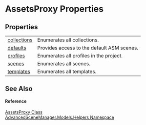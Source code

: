 # AssetsProxy Properties




## Properties
<table>
<tr>
<td><a href="P_AdvancedSceneManager_Models_Helpers_AssetsProxy_collections.md">collections</a></td>
<td>Enumerates all collections.</td></tr>
<tr>
<td><a href="P_AdvancedSceneManager_Models_Helpers_AssetsProxy_defaults.md">defaults</a></td>
<td>Provides access to the default ASM scenes.</td></tr>
<tr>
<td><a href="P_AdvancedSceneManager_Models_Helpers_AssetsProxy_profiles.md">profiles</a></td>
<td>Enumerates all profiles in the project.</td></tr>
<tr>
<td><a href="P_AdvancedSceneManager_Models_Helpers_AssetsProxy_scenes.md">scenes</a></td>
<td>Enumerates all scenes.</td></tr>
<tr>
<td><a href="P_AdvancedSceneManager_Models_Helpers_AssetsProxy_templates.md">templates</a></td>
<td>Enumerates all templates.</td></tr>
</table>

## See Also


#### Reference
<a href="T_AdvancedSceneManager_Models_Helpers_AssetsProxy.md">AssetsProxy Class</a>  
<a href="N_AdvancedSceneManager_Models_Helpers.md">AdvancedSceneManager.Models.Helpers Namespace</a>  
